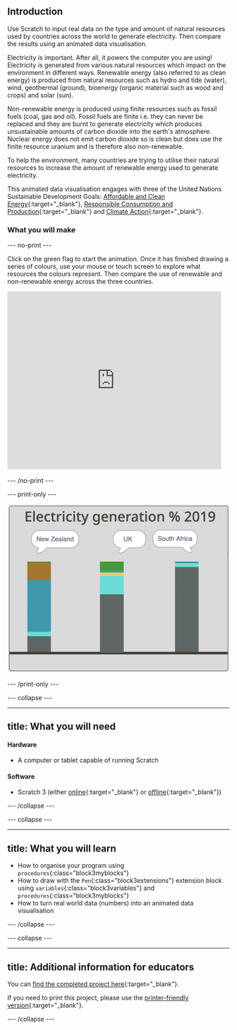 ## Introduction

Use Scratch to input real data on the type and amount of natural resources used by countries across the world to generate electricity. Then compare the results using an animated data visualisation. 

Electricity is important. After all, it powers the computer you are using! Electricity is generated from various natural resources which impact on the environment in different ways. Renewable energy (also referred to as clean energy) is produced from natural resources such as hydro and tide (water), wind, geothermal (ground), bioenergy (organic material such as wood and crops) and solar (sun).

Non-renewable energy is produced using finite resources such as fossil fuels (coal, gas and oil). Fossil fuels are finite i.e. they can never be replaced and they are burnt to generate electricity which produces unsustainable amounts of carbon dioxide into the earth's atmosphere. Nuclear energy does not emit carbon dioxide so is clean but does use the finite resource uranium and is therefore also non-renewable.

To help the environment, many countries are trying to utilise their natural resources to increase the amount of renewable energy used to generate electricity.

This animated data visualisation engages with three of the United Nations Sustainable Development Goals: [Affordable and Clean Energy](https://www.undp.org/content/undp/en/home/sustainable-development-goals/goal-7-affordable-and-clean-energy.html){:target="_blank"}, [Responsible Consumption and Production](https://www.undp.org/content/undp/en/home/sustainable-development-goals/goal-12-responsible-consumption-and-production.html){:target="\_blank"} and [Climate Action](https://www.undp.org/content/undp/en/home/sustainable-development-goals/goal-13-climate-action.html){:target="_blank"}. 


### What you will make

--- no-print ---

Click on the green flag to start the animation. Once it has finished drawing a series of colours, use your mouse or touch screen to explore what resources the colours represent. Then compare the use of renewable and non-renewable energy across the three countries.

<div class="scratch-preview">
<iframe src="https://scratch.mit.edu/projects/427656475/embed" allowtransparency="true" width="485" height="402" frameborder="0" scrolling="no" allowfullscreen></iframe>
</div>

--- /no-print ---

--- print-only ---

![Complete project](images/complete.png)

--- /print-only ---

--- collapse ---

---
title: What you will need
---
#### Hardware

+ A computer or tablet capable of running Scratch

#### Software

+ Scratch 3 (either [online](https://scratch.mit.edu/){:target="_blank"} or [offline](https://scratch.mit.edu/download){:target="_blank"})

--- /collapse ---

--- collapse ---

---
title: What you will learn
---

+ How to organise your program using `procedures`{:class="block3myblocks"}
+ How to draw with the `Pen`{:class="block3extensions"} extension block using `variables`{:class="block3variables"} and `procedures`{:class="block3myblocks"}
+ How to turn real world data (numbers) into an animated data visualisation

--- /collapse ---

--- collapse ---

---
title: Additional information for educators
---

You can [find the completed project here](http://rpf.io/electricity-generation){:target="_blank"}.

If you need to print this project, please use the [printer-friendly version](https://projects.raspberrypi.org/en/projects/electricity-generation/print){:target="_blank"}.

--- /collapse ---
